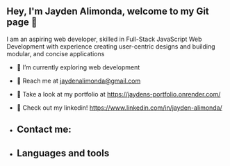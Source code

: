##         Hey, I'm Jayden Alimonda, welcome to my Git page 👋

  I am an aspiring web developer, skilled in Full-Stack JavaScript Web Development with experience creating user-centric designs and building modular, and concise applications

- 🌱 I’m currently exploring web development
- 📱  Reach me at jaydenalimonda@gmail.com
- 💬 Take a look at my portfolio at https://jaydens-portfolio.onrender.com/
- 🧠 Check out my linkedin! https://www.linkedin.com/in/jayden-alimonda/

- ## Contact me:

- ## Languages and tools



